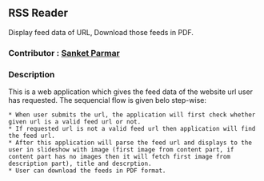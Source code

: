## RSS Reader

  Display feed data of URL, Download those feeds in PDF.
  
### Contributor : [Sanket Parmar](https;//github.com/sanketio)

### Description

  This is a web application which gives the feed data of the website url user has requested. The sequencial flow is given belo step-wise:
  
    * When user submits the url, the application will first check whether given url is a valid feed url or not.
    * If requested url is not a valid feed url then application will find the feed url.
    * After this application will parse the feed url and displays to the user in slideshow with image (first image from content part, if content part has no images then it will fetch first image from description part), title and descrption.
    * User can download the feeds in PDF format.
